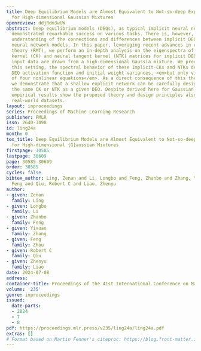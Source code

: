 ```yaml
---
title: Deep Equilibrium Models are Almost Equivalent to Not-so-deep Explicit Models
  for High-dimensional Gaussian Mixtures
openreview: ddjRdm3wUW
abstract: Deep equilibrium models (DEQs), as typical implicit neural networks, have
  demonstrated remarkable success on various tasks. There is, however, a lack of theoretical
  understanding of the connections and differences between implicit DEQs and explicit
  neural network models. In this paper, leveraging recent advances in random matrix
  theory (RMT), we perform an in-depth analysis on the eigenspectra of the conjugate
  kernel (CK) and neural tangent kernel (NTK) matrices for implicit DEQs, when the
  input data are drawn from a high-dimensional Gaussia mixture. We prove that, in
  this setting, the spectral behavior of these Implicit-CKs and NTKs depend on the
  DEQ activation function and initial weight variances, <em>but only via a system
  of four nonlinear equations</em>. As a direct consequence of this theoretical result,
  we demonstrate that a shallow explicit network can be carefully designed to produce
  the same CK or NTK as a given DEQ. Despite derived here for Gaussian mixture data,
  empirical results show the proposed theory and design principles also apply to popular
  real-world datasets.
layout: inproceedings
series: Proceedings of Machine Learning Research
publisher: PMLR
issn: 2640-3498
id: ling24a
month: 0
tex_title: Deep Equilibrium Models are Almost Equivalent to Not-so-deep Explicit Models
  for High-dimensional {G}aussian Mixtures
firstpage: 30585
lastpage: 30609
page: 30585-30609
order: 30585
cycles: false
bibtex_author: Ling, Zenan and Li, Longbo and Feng, Zhanbo and Zhang, Yixuan and Zhou,
  Feng and Qiu, Robert C and Liao, Zhenyu
author:
- given: Zenan
  family: Ling
- given: Longbo
  family: Li
- given: Zhanbo
  family: Feng
- given: Yixuan
  family: Zhang
- given: Feng
  family: Zhou
- given: Robert C
  family: Qiu
- given: Zhenyu
  family: Liao
date: 2024-07-08
address:
container-title: Proceedings of the 41st International Conference on Machine Learning
volume: '235'
genre: inproceedings
issued:
  date-parts:
  - 2024
  - 7
  - 8
pdf: https://proceedings.mlr.press/v235/ling24a/ling24a.pdf
extras: []
# Format based on Martin Fenner's citeproc: https://blog.front-matter.io/posts/citeproc-yaml-for-bibliographies/
---
```

